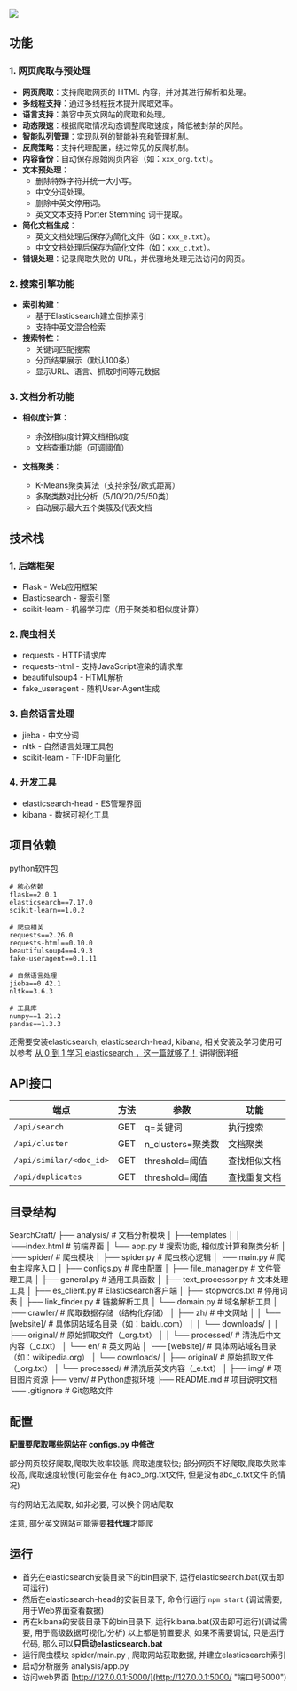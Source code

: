 ![](http://i.imgur.com/wYi2CkD.png)

## 功能

### 1. 网页爬取与预处理

- **网页爬取**：支持爬取网页的 HTML 内容，并对其进行解析和处理。
- **多线程支持**：通过多线程技术提升爬取效率。
- **语言支持**：兼容中英文网站的爬取和处理。
- **动态限速**：根据爬取情况动态调整爬取速度，降低被封禁的风险。
- **智能队列管理**：实现队列的智能补充和管理机制。
- **反爬策略**：支持代理配置，绕过常见的反爬机制。
- **内容备份**：自动保存原始网页内容（如：`xxx_org.txt`）。
- **文本预处理**：
  - 删除特殊字符并统一大小写。
  - 中文分词处理。
  - 删除中英文停用词。
  - 英文文本支持 Porter Stemming 词干提取。
- **简化文档生成**：
  - 英文文档处理后保存为简化文件（如：`xxx_e.txt`）。
  - 中文文档处理后保存为简化文件（如：`xxx_c.txt`）。
- **错误处理**：记录爬取失败的 URL，并优雅地处理无法访问的网页。

### 2. 搜索引擎功能

- **索引构建**：
  - 基于Elasticsearch建立倒排索引
  - 支持中英文混合检索
- **搜索特性**：
  - 关键词匹配搜索
  - 分页结果展示（默认100条）
  - 显示URL、语言、抓取时间等元数据

### 3. 文档分析功能

- **相似度计算**：

  - 余弦相似度计算文档相似度
  - 文档查重功能（可调阈值）
- **文档聚类**：

  - K-Means聚类算法（支持余弦/欧式距离）
  - 多聚类数对比分析（5/10/20/25/50类）
  - 自动展示最大五个类簇及代表文档

## 技术栈

### 1. 后端框架

- Flask - Web应用框架
- Elasticsearch - 搜索引擎
- scikit-learn - 机器学习库（用于聚类和相似度计算）

### 2. 爬虫相关

- requests - HTTP请求库
- requests-html - 支持JavaScript渲染的请求库
- beautifulsoup4 - HTML解析
- fake_useragent - 随机User-Agent生成

### 3. 自然语言处理

- jieba - 中文分词
- nltk - 自然语言处理工具包
- scikit-learn - TF-IDF向量化

### 4. 开发工具

- elasticsearch-head - ES管理界面
- kibana - 数据可视化工具

## 项目依赖

python软件包

```text
# 核心依赖
flask==2.0.1
elasticsearch==7.17.0
scikit-learn==1.0.2

# 爬虫相关
requests==2.26.0
requests-html==0.10.0
beautifulsoup4==4.9.3
fake-useragent==0.1.11

# 自然语言处理
jieba==0.42.1
nltk==3.6.3

# 工具库
numpy==1.21.2
pandas==1.3.3
```

还需要安装elasticsearch, elasticsearch-head, kibana, 相关安装及学习使用可以参考 [从 0 到 1 学习 elasticsearch ，这一篇就够了！](https://zhuanlan.zhihu.com/p/358744225) 讲得很详细

## API接口

| 端点                      | 方法 | 参数              | 功能         |
| ------------------------- | ---- | ----------------- | ------------ |
| `/api/search`           | GET  | q=关键词          | 执行搜索     |
| `/api/cluster`          | GET  | n_clusters=聚类数 | 文档聚类     |
| `/api/similar/<doc_id>` | GET  | threshold=阈值    | 查找相似文档 |
| `/api/duplicates`       | GET  | threshold=阈值    | 查找重复文档 |

## 目录结构

SearchCraft/
├── analysis/                 # 文档分析模块
│   ├──templates
│   │   └──index.html	# 前端界面
│   └── app.py		# 搜索功能, 相似度计算和聚类分析
│
├── spider/                  # 爬虫模块
│   ├── spider.py           # 爬虫核心逻辑
│   ├── main.py             # 爬虫主程序入口
│   ├── configs.py          # 爬虫配置
│   ├── file_manager.py     # 文件管理工具
│   ├── general.py          # 通用工具函数
│   ├── text_processor.py   # 文本处理工具
│   ├── es_client.py        # Elasticsearch客户端
│   ├── stopwords.txt       # 停用词表
│   ├── link_finder.py      # 链接解析工具
│   └── domain.py           # 域名解析工具
│
├── crawler/                 # 爬取数据存储（结构化存储）
│   ├── zh/                 # 中文网站
│   │   └── [website]/      # 具体网站域名目录（如：baidu.com）
│   │       └── downloads/
│   │           ├── original/   # 原始抓取文件（_org.txt）
│   │           └── processed/  # 清洗后中文内容（_c.txt）
│   └── en/                 # 英文网站
│       └── [website]/      # 具体网站域名目录（如：wikipedia.org）
│           └── downloads/
│               ├── original/   # 原始抓取文件（_org.txt）
│               └── processed/  # 清洗后英文内容（_e.txt）
│
├── img/                    # 项目图片资源
├── venv/                   # Python虚拟环境
├── README.md              # 项目说明文档
└── .gitignore             # Git忽略文件

## 配置

**配置要爬取哪些网站在 configs.py 中修改**

部分网页较好爬取,爬取失败率较低, 爬取速度较快; 部分网页不好爬取,爬取失败率较高, 爬取速度较慢(可能会存在 有acb_org.txt文件, 但是没有abc_c.txt文件 的情况)

有的网站无法爬取, 如非必要, 可以换个网站爬取

注意, 部分英文网站可能需要**挂代理**才能爬

## 运行

* 首先在elasticsearch安装目录下的bin目录下, 运行elasticsearch.bat(双击即可运行)
* 然后在elasticsearch-head的安装目录下, 命令行运行 `npm start` (调试需要, 用于Web界面查看数据)
* 再在kibana的安装目录下的bin目录下, 运行kibana.bat(双击即可运行)(调试需要, 用于高级数据可视化/分析)
  以上都是前置要求, 如果不需要调试, 只是运行代码, 那么可以**只启动elasticsearch.bat**
* 运行爬虫模块 spider/main.py , 爬取网站获取数据, 并建立elasticsearch索引
* 启动分析服务 analysis/app.py
* 访问web界面 [http://127.0.0.1:5000/](http://127.0.0.1:5000/ "端口号5000")

<br>
